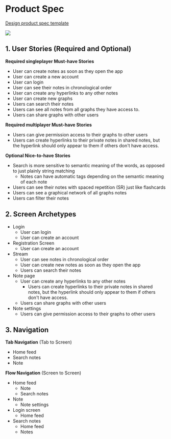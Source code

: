 
# Product Spec

[Design product spec template](https://hackmd.io/s/H1wGpVUh7) 


![](https://i.imgur.com/LQNNX8U.png)

## 1. User Stories (Required and Optional)

**Required singleplayer Must-have Stories**

 * User can create notes as soon as they open the app
 * User can create a new account
 *  User can login
 * User can see their notes in chronological order
 * User can create any hyperlinks to any other notes
 * User can create new graphs
 * Users can search their notes
 * Users can see all notes from all graphs they have access to.
 * Users can share graphs with other users

**Required multiplayer Must-have Stories**

 * Users can give permission access to their graphs to other users
 * Users can create hyperlinks to their private notes in shared notes, but the hyperlink should only appear to them if others don't have access.

**Optional Nice-to-have Stories**
 * Search is more sensitive to semantic meaning of the words, as opposed to just plainly string matching
     * Notes can have automatic tags depending on the semantic meaning of each note
 * Users can see their notes with spaced repetition (SR) just like flashcards
 * Users can see a graphical network of all graphs notes
 *  Users can filter their notes


## 2. Screen Archetypes

 * Login
   * User can login
   * User can create an account
 * Registration Screen
   * User can create an account
* Stream
    * User can see notes in chronological order
    * User can create new notes as soon as they open the app
    *  Users can search their notes
* Note page
    * User can create any hyperlinks to any other notes
        * Users can create hyperlinks to their private notes in shared notes, but the hyperlink should only appear to them if others don't have access.
   * Users can share graphs with other users
* Note settings
    * Users can give permission access to their graphs to other users



## 3. Navigation

**Tab Navigation** (Tab to Screen)

 * Home feed
 * Search notes
 * Note

**Flow Navigation** (Screen to Screen)

 * Home feed
   * Note
   * Search notes
 * Note
   * Note settings
* Login screen
    * Home feed
* Search notes
    * Home feed
    * Notes

